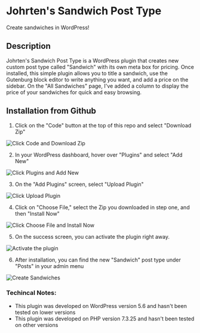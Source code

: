 # Johrten's Sandwich Post Type

Create sandwiches in WordPress!

## Description

Johrten's Sandwich Post Type is a WordPress plugin that creates new custom post type called "Sandwich" with its own meta box for pricing. Once installed, this simple plugin allows you to title a sandwich, use the Gutenburg block editor to write anything you want, and add a price on the sidebar. On the "All Sandwiches" page, I've added a column to display the price of your sandwiches for quick and easy browsing.


## Installation from Github

1. Click on the "Code" button at the  top of this repo and select "Download Zip"

![Click Code and Download Zip](https://i.imgur.com/W61FBOs.png)

2. In your WordPress dashboard, hover over "Plugins" and select "Add New"

![Click Plugins and Add New](https://i.imgur.com/X5Syfrw.png)

3. On the "Add Plugins" screen, select "Upload Plugin"

![Click Upload Plugin](https://i.imgur.com/P7ZM7Wa.png)

4. Click on "Choose File," select the Zip you downloaded in step one, and then "Install Now"

![Click Choose File and Install Now](https://i.imgur.com/0McHI8x.png)

5. On the success screen, you can activate the plugin right away.

![Activate the plugin](https://i.imgur.com/J3oqGo8.png)

6. After installation, you can find the new "Sandwich" post type under "Posts" in your admin menu

![Create Sandwiches](https://i.imgur.com/PthMX7r.png)

### Techincal Notes:
* This plugin was developed on WordPress version 5.6 and hasn't been tested on lower versions
* This plugin was developed on PHP version 7.3.25 and hasn't been tested on other versions
